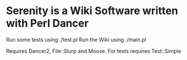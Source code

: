 Serenity is a Wiki Software written with Perl Dancer
====================================================

Run some tests using ./test.pl
Run the Wiki using ./main.pl

Requires Dancer2, File::Slurp and Moose.
For tests requires Test::Simple


